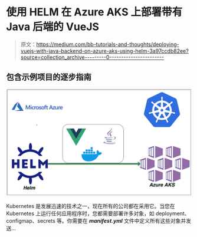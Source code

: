 # 使用 HELM 在 Azure AKS 上部署带有 Java 后端的 VueJS

> 原文：<https://medium.com/bb-tutorials-and-thoughts/deploying-vuejs-with-java-backend-on-azure-aks-using-helm-3a97ccdb82ee?source=collection_archive---------0----------------------->

## 包含示例项目的逐步指南

![](img/c838ef4217ad4b02df3f7e95540ebe2b.png)

Kubernetes 是发展迅速的技术之一，现在所有的公司都在采用它。当您在 Kubernetes 上运行任何应用程序时，您都需要部署许多对象，如 deployment、configmap、secrets 等。你需要在 ***manifest.yml*** 文件中定义所有这些对象并发送…
